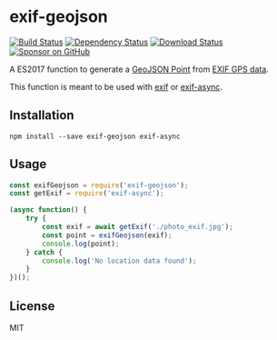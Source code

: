# exif-geojson

[![Build Status](https://travis-ci.org/compwright/exif-geojson.svg?branch=master)](https://travis-ci.org/compwright/exif-geojson)
[![Dependency Status](https://img.shields.io/david/compwright/exif-geojson.svg?style=flat-square)](https://david-dm.org/compwright/exif-geojson)
[![Download Status](https://img.shields.io/npm/dm/exif-geojson.svg?style=flat-square)](https://www.npmjs.com/package/exif-geojson)
[![Sponsor on GitHub](https://img.shields.io/static/v1?label=Sponsor&message=❤&logo=GitHub&link=https://github.com/sponsors/compwright)](https://github.com/sponsors/compwright)

A ES2017 function to generate a [GeoJSON Point](https://tools.ietf.org/html/rfc7946#appendix-A.1) from [EXIF GPS data](https://sno.phy.queensu.ca/~phil/exiftool/TagNames/GPS.html).

This function is meant to be used with [exif](https://github.com/gomfunkel/node-exif) or [exif-async](https://github.com/jacekwasowski/exif-async).

## Installation

```
npm install --save exif-geojson exif-async
```

## Usage

```javascript
const exifGeojson = require('exif-geojson');
const getExif = require('exif-async');

(async function() {
    try {
        const exif = await getExif('./photo_exif.jpg');
        const point = exifGeojson(exif);
        console.log(point);
    } catch {
        console.log('No location data found');
    }
})();
```

## License

MIT
